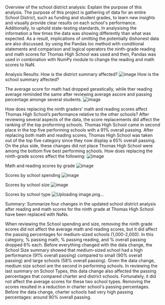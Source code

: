 
Overview of the school district analysis: Explain the purpose of this analysis.
The purpose of this project is gathering of data for an entire School District, such as funding and student grades, to learn new insights and visually provide clear results on each school's performance. Additionally, to uphold state-testing standards, In analysising the information a few times  the data was showing differently than what was expected. As a result, implications of omitting the potentially dishonest data are also discussed. by using the Pandas loc method with conditional statements and comparison and logical operators the ninth-grade reading and math scores for Thomas High School was used and then, Pandas was used in combination with NumPy module to change the reading and math scores to NaN.

Analysis Results:
How is the district summary affected?
![image](https://user-images.githubusercontent.com/86276329/140463753-e0f341c4-737e-47bd-8563-37fa37b5544a.png)
How is the school summary affected?

The average score for math had dropped gerastically, while ther reading average reminded the same after reviewing average ascore and passing percentage amonge several students. 
![image](https://user-images.githubusercontent.com/86276329/140464258-f8b2bc10-d133-4bb0-87af-103e6f09fb11.png)

How does replacing the ninth graders’ math and reading scores affect Thomas High School’s performance relative to the other schools?
After reviewing several aspects of the data, the score replacements did affect the ranking of the top proforming schools. Thomas High School came in second place in the top five performing schools with a 91% overall passing. After replacing both math and reading scores, Thomas High School was taken out of the top five category since they now display a 65% overall passing. On the plus side, these changes did not place Thomas High School  were among the bottom five best performing schools. 
How does replacing the ninth-grade scores affect the following:
![image](https://user-images.githubusercontent.com/86276329/140465646-a611010a-a2b8-49da-aab6-c43eaf57a944.png)

Math and reading scores by grade
![image](https://user-images.githubusercontent.com/86276329/140465676-1f59a739-27a3-442f-8aa9-6ccfbd0e38ad.png)

Scores by school spending
![image](https://user-images.githubusercontent.com/86276329/140465712-afc2b2e9-9fd4-448f-a656-04797649943f.png)

Scores by school size
![image](https://user-images.githubusercontent.com/86276329/140465740-e561e3bc-08bf-4d21-a61d-e02a155d5d44.png)

Scores by school type
![Uploading image.png…]()

Summary: Summarize four changes in the updated school district analysis after reading and math scores for the ninth grade at Thomas High School have been replaced with NaNs.

When reviewing the School spending and size, removing the ninth grade scores did not affect the average math and reading scores, but it did affect the passing percentages for medium-sized schools (1,000-2,000). In this category, % passing math, % passing reading, and % overall passing dropped 6% each. Before everything changed with the data change, the School Size summary showed that medium-sized school had a high performance (91% overall passing) compared to small (90% overall passing) and large schools (58% overall passing). Given the data change, medium size school are the second in performing schools. 
In reviewing the last summary on School Types, this data change also affected the passing percentages that compared charter and district schools. Fortunately, it did not affect the average scores for these two school types. Removing the scores resulted in a reduction in charter school's passing percentages. Before the data change, charter schools had very high passing percentages: around 90% overall passing. 
